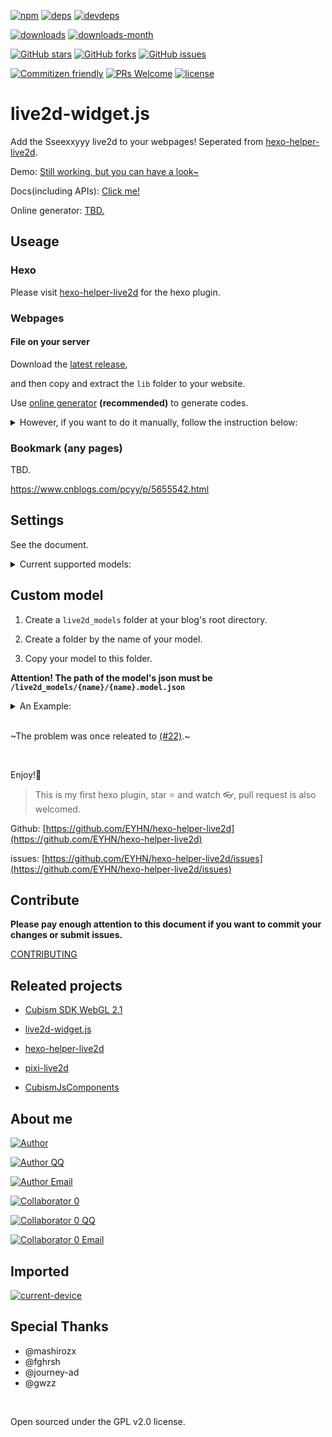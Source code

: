 [![npm][npm]][npm-url]
[![deps][deps]][deps-url]
[![devdeps][devdeps]][devdeps-url]

[![downloads][downloads]][downloads-url]
[![downloads-month][downloads-month]][downloads-month-url]

[![GitHub stars][GitHub stars]][GitHub stars-url]
[![GitHub forks][GitHub forks]][GitHub forks-url]
[![GitHub issues][GitHub issues]][GitHub issues-url]

[![Commitizen friendly][Commitizen friendly]][Commitizen friendly-url]
[![PRs Welcome][PRs Welcome]][PRs Welcome-url]
[![license][license]][license-url]


# live2d-widget.js

Add the Sseexxyyy live2d to your webpages! Seperated from [hexo-helper-live2d](https://github.com/EYHN/hexo-helper-live2d).

Demo: [Still working, but you can have a look~](https://xiazeyu.github.io/live2d-widget.js/dev.html)

Docs(including APIs): [Click me!](https://xiazeyu.github.io/live2d-widget.js/)

Online generator: [TBD.](javascript:void(0);)


## Useage

### Hexo

Please visit [hexo-helper-live2d](https://github.com/EYHN/hexo-helper-live2d) for the hexo plugin.

### Webpages

#### File on your server

Download the [latest release](https://github.com/xiazeyu/live2d-widget.js/releases),

and then copy and extract the `lib` folder to your website.

Use [online generator](javascript:void(0);) **(recommended)** to generate codes.

<details><summary>However, if you want to do it manually, follow the instruction below:</summary><br>

import the js:

```html

<script src = "( your script path here )"></script>

```

Then call the function along with your config.

```js
L2Dwidget.init({
  'config1': 'value1',
  'config2': 'value2',
});
```

</details>

### Bookmark (any pages)

TBD.

https://www.cnblogs.com/pcyy/p/5655542.html


## Settings

See the document.

<details><summary>Current supported models:</summary><br>

  - `chitose`
  - `Epsilon2.1`
  - `Gantzert_Felixander`
  - `haru01`
  - `haru02`
  - `haruto`
  - `hibiki`
  - `hijiki`
  - `izumi`
  - `koharu`
  - `miku`
  - `nico`
  - `ni-j`
  - `nipsilon`
  - `nito`
  - `shizuku`
  - `tororo`
  - `tsumiki`
  - `Unitychan`
  - `wanko`
  - `z16`

</details>

## Custom model

1. Create a `live2d_models` folder at your blog's root directory.

2. Create a folder by the name of your model.

3. Copy your model to this folder.

**Attention! The path of the model's json must be  `/live2d_models/{name}/{name}.model.json`**

<details><summary>An Example:</summary><br>

Your model is named `mymiku`.

Then, create a folder at  `/` (Which should exists `_config.yml` 、`sources` 、 `themes` ) named `mymiku`.

Copy your model to `/live2d_models/mymiku/`.

Up to now, there should be `mymiku.model.json` in the directory of `/live2d_models/mymiku/`.

</details>

<br>~The problem was once releated to [(#22)](https://github.com/EYHN/hexo-helper-live2d/issues/22).~

<br>

Enjoy!:beer:

> This is my first hexo plugin, star :star: and watch :eyeglasses:, pull request is also welcomed.

Github: [https://github.com/EYHN/hexo-helper-live2d](https://github.com/EYHN/hexo-helper-live2d)

issues: [https://github.com/EYHN/hexo-helper-live2d/issues](https://github.com/EYHN/hexo-helper-live2d/issues)


## Contribute

**Please pay enough attention to this document if you want to commit your changes or submit issues.**

[CONTRIBUTING](./CONTRIBUTING.md)

## Releated projects

- [Cubism SDK WebGL 2.1](http://sites.cybernoids.jp/cubism-sdk2_e/webgl2-1)

- [live2d-widget.js](https://github.com/xiazeyu/live2d-widget.js)

- [hexo-helper-live2d](https://github.com/EYHN/hexo-helper-live2d)

- [pixi-live2d](https://github.com/avgjs/pixi-live2d)

- [CubismJsComponents](https://github.com/Live2D/CubismJsComponents)



## About me

[![Author][author]][author-url]

[![Author QQ][author-qq]][author-qq-url]

[![Author Email][author-email]][author-email-url]


[![Collaborator 0][collaborator0]][collaborator0-url]

[![Collaborator 0 QQ][collaborator0-qq]][collaborator0-qq-url]

[![Collaborator 0 Email][collaborator0-email]][collaborator0-email-url]


## Imported

[![current-device][current-device]][current-device-url]

## Special Thanks

- @mashirozx 
- @fghrsh
- @journey-ad
- @gwzz

<br>

Open sourced under the GPL v2.0 license.

[npm]: https://badge.fury.io/js/live2d-widget.svg?label=live2d-widget
[npm-url]: https://www.npmjs.com/package/live2d-widget

[deps]: https://img.shields.io/david/xiazeyu/live2d-widget.js.svg
[deps-url]: javascript:void(0);

[devdeps]:  https://img.shields.io/david/dev/xiazeyu/live2d-widget.js.svg
[devdeps-url]: javascript:void(0);

[license]: https://img.shields.io/github/license/xiazeyu/live2d-widget.js.svg
[license-url]: https://github.com/xiazeyu/live2d-widget.js/blob/master/LICENSE

[PRs Welcome]: https://img.shields.io/badge/PRs-welcome-brightgreen.svg?style=flat-square
[PRs Welcome-url]: http://makeapullrequest.com

[downloads]:  https://img.shields.io/npm/dt/live2d-widget.svg
[downloads-url]: https://www.npmjs.com/package/live2d-widget

[downloads-month]: https://img.shields.io/npm/dm/live2d-widget.svg
[downloads-month-url]: https://www.npmjs.com/package/live2d-widget

[Commitizen friendly]: https://img.shields.io/badge/commitizen-friendly-brightgreen.svg
[Commitizen friendly-url]: http://commitizen.github.io/cz-cli/

[GitHub stars]: https://img.shields.io/github/stars/xiazeyu/live2d-widget.js.svg
[GitHub stars-url]: https://github.com/xiazeyu/live2d-widget.js/stargazers

[GitHub forks]: https://img.shields.io/github/forks/xiazeyu/live2d-widget.js.svg
[GitHub forks-url]: https://github.com/xiazeyu/live2d-widget.js/network

[GitHub issues]: https://img.shields.io/github/issues/xiazeyu/live2d-widget.js.svg
[GitHub issues-url]: https://github.com/xiazeyu/live2d-widget.js/issues

[author]: https://img.shields.io/badge/author-cneyhn-green.svg
[author-url]: https://delusion.coding.me/

[author-qq]: https://img.shields.io/badge/QQ-1106996185-blue.svg
[author-qq-url]: tencent://message/?uin=1106996185&Site=Senlon.Net&Menu=yes

[author-email]: https://img.shields.io/badge/Emali%20me-cneyhn@gmail.com-green.svg
[author-email-url]: mailto:cneyhn@gmail.com

[collaborator0]: https://img.shields.io/badge/author-xiazeyu-green.svg
[collaborator0-url]: https://xiazeyu.coding.me/

[collaborator0-qq]: https://img.shields.io/badge/QQ-2320732807-blue.svg
[collaborator0-qq-url]: tencent://message/?uin=2320732807&Site=Senlon.Net&Menu=yes

[collaborator0-email]: https://img.shields.io/badge/Emali%20me-xiazeyu_2011@126.com-green.svg
[collaborator0-email-url]: mailto:xiazeyu_2011@126.com

[current-device]: https://img.shields.io/npm/v/current-device.svg?label=current-device
[current-device-url]: https://github.com/matthewhudson/current-device
